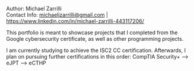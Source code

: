 Author: Michael Zarrilli  
Contact Info: michaeljzarrilli@gmail.com | https://www.linkedin.com/in/michael-zarrilli-443117206/

This portfolio is meant to showcase projects that I completed from the Google cybersecurity certificate, as well as other programming projects.

I am currently studying to achieve the ISC2 CC certification. Afterwards, I plan on pursuing further certifications in this order: CompTIA Security+ --> eJPT --> eCTHP
